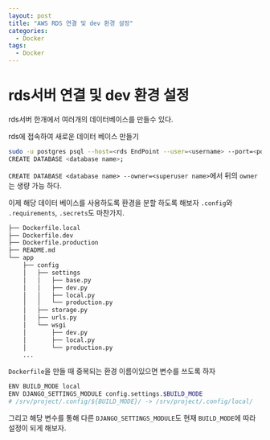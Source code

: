 ```yaml
---
layout: post
title: "AWS RDS 연결 및 dev 환경 설정"
categories:
  - Docker
tags:
  - Docker
---
```


# rds서버 연결 및 dev 환경 설정
rds서버 한개에서 여러개의 데이터베이스를 만들수 있다.

rds에 접속하여 새로운 데이터 베이스 만들기
```bash
sudo -u postgres psql --host=<rds EndPoint --user=<username> --port=<port default:5432> postgres 
CREATE DATABASE <database name>;
```
`CREATE DATABASE <database name> --owner=<superuser name>`에서 뒤의 `owner`는 생량 가능 하다.

이제 해당 데이터 베이스를 사용하도록 환경을 분할 하도록 해보자
`.config`와 `.requirements`, `.secrets`도 마찬가지.
```bash
├── Dockerfile.local
├── Dockerfile.dev
├── Dockerfile.production
├── README.md
└── app
    ├── config
    │   ├── settings
    │   │   ├── base.py
    │   │   ├── dev.py
    │   │   ├── local.py
    │   │   └── production.py
    │   ├── storage.py
    │   ├── urls.py
    │   └── wsgi
    │       ├── dev.py
    │       ├── local.py
    │       └── production.py
    ...
```
`Dockerfile`을 만들 때 중복되는 환경 이름이있으면 변수를 쓰도록 하자
```bash
ENV	BUILD_MODE local
ENV DJANGO_SETTINGS_MODULE config.settings.$BUILD_MODE
# /srv/project/.config/${BUILD_MODE}/ -> /srv/project/.config/local/
```
그리고 해당 변수를 통해 다른 `DJANGO_SETTINGS_MODULE`도 현재 `BUILD_MODE`에 따라 설정이 되게 해보자.
